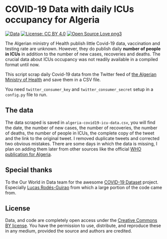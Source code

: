 # COVID-19 Data with daily ICUs occupancy for Algeria
[![Data](https://img.shields.io/badge/public-data-purple)](public/data/)
[![License: CC BY 4.0](https://img.shields.io/badge/License-CC%20BY%204.0-blue.svg)](https://creativecommons.org/licenses/by/4.0/)
[![Open Source Love png3](https://badges.frapsoft.com/os/v3/open-source.png?v=103)](https://github.com/ellerbrock/open-source-badges/)

The Algerian ministry of Health publish little Covid-19 data, vaccination and testing rate are unknown.
However, they do publish daily **number of people in ICUs** in addition to the number of new cases,
recoveries and deaths. The crucial data about ICUs occupancy was not readily available in a compiled format until now.

This script scrap daily Covid-19 data from the Twitter feed of [the Algerian Ministry of Health](https://twitter.com/Sante_Gouv_dz) and save them in a CSV file.

You need `twitter_consumer_key` and `twitter_consumer_secret` setup in a `config.py` file to run.

## The data
The data scraped is saved in `algeria-covid19-icu-data.csv`, you will find the date, the number of new cases, the number of recoveries, the number of deaths, the number of people in ICUs, the complete copy of the tweet and the link to the original tweet. I removed duplicate tweets and corrected two obvious mistakes. There are some days in which the data is missing, I plan on adding them later from other sources like the official [WHO publication for Algeria](https://www.afro.who.int/fr/countries/publications?country=980).

## Special thanks
To the Our World in Data team for the awesome [COVID-19 Dataset](https://github.com/owid/covid-19-data) project. Especially [Lucas Rodés-Guirao](https://github.com/lucasrodes) from which a large portion of the code came from.

## License
Data, and code are completely open access under the [Creative Commons BY license](https://creativecommons.org/licenses/by/4.0/). You have the permission to use, distribute, and reproduce these in any medium, provided the source and authors are credited.
